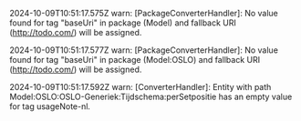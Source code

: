 2024-10-09T10:51:17.575Z warn: [PackageConverterHandler]: No value found for tag "baseUri" in package (Model) and fallback URI (http://todo.com/) will be assigned.

2024-10-09T10:51:17.577Z warn: [PackageConverterHandler]: No value found for tag "baseUri" in package (Model:OSLO) and fallback URI (http://todo.com/) will be assigned.

2024-10-09T10:51:17.592Z warn: [ConverterHandler]: Entity with path Model:OSLO:OSLO-Generiek:Tijdschema:perSetpositie has an empty value for tag usageNote-nl.

